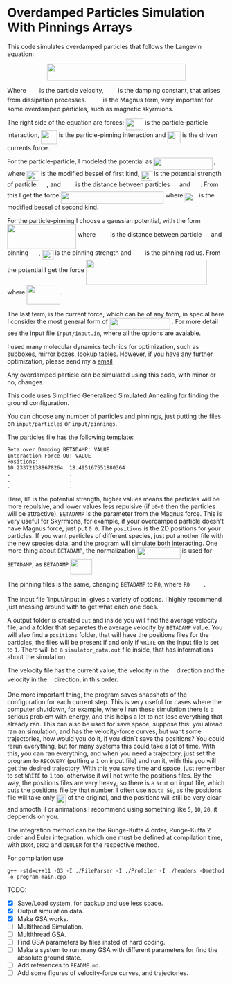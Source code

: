 # Overdamped Particles Simulation With Pinnings Arrays

This code simulates overdamped particles that follows the Langevin equation:

<p align="center"><img src="svgs/b99f817a3683fa5bc589d21e3121fe8f.svg?invert_in_darkmode" align=middle width=320.49067379999997pt height=39.26959575pt/></p>

Where 
<img src="svgs/0374c41447147ca3648ee247708ef2dc.svg?invert_in_darkmode" align=middle width=22.847224949999998pt height=14.611878600000017pt/> 
is the particle velocity, 
<img src="svgs/2c81a6cce979f48f11d65a4ff4c3e36a.svg?invert_in_darkmode" align=middle width=25.5779337pt height=14.15524440000002pt/> 
is the damping constant, that arises from
dissipation processes. 
<img src="svgs/b76b989c74373553c3c50388d3eebfe0.svg?invert_in_darkmode" align=middle width=30.3997056pt height=14.15524440000002pt/> 
is the Magnus term, very important for some overdamped particles, such as magnetic skyrmions.

The right side of the equation are forces: 
<img src="svgs/dc3bdd931bca1c2d6c2fc539a722a541.svg?invert_in_darkmode" align=middle width=40.3915908pt height=27.6567522pt/> 
is the particle-particle interaction,
<img src="svgs/f904f960c240cf947b32f1d0c6c34e24.svg?invert_in_darkmode" align=middle width=37.02932145pt height=31.525041899999984pt/> 
is the particle-pinning interaction and 
<img src="svgs/e5234634c204183fce71ddd095d239a4.svg?invert_in_darkmode" align=middle width=30.348613349999997pt height=27.6567522pt/> 
is the driven currents force.

For the particle-particle, I modeled the potential as 
<img src="svgs/e316b940aa43ecae7e77ffbb3042f466.svg?invert_in_darkmode" align=middle width=135.51694695pt height=27.6567522pt/>
, where 
<img src="svgs/24c5603126b66cc1f9a1f7dc68f456b7.svg?invert_in_darkmode" align=middle width=28.732968pt height=22.465723500000017pt/> 
is the modified bessel of first kind, 
<img src="svgs/c1ad03439063568075616325b8262b1c.svg?invert_in_darkmode" align=middle width=25.54745655pt height=22.465723500000017pt/> 
is the potential strength of particle 
<img src="svgs/317a2c08d9f6e7dd873fc65fbee394e3.svg?invert_in_darkmode" align=middle width=15.929626349999998pt height=21.68300969999999pt/>
, and 
<img src="svgs/fcdb70efae8e21c43e174377b6f4c03d.svg?invert_in_darkmode" align=middle width=26.390938199999997pt height=14.15524440000002pt/> 
is the distance between particles 
<img src="svgs/14afed0aec1ac4b185b819a4b510bff6.svg?invert_in_darkmode" align=middle width=13.882435049999998pt height=21.68300969999999pt/> 
and 
<img src="svgs/317a2c08d9f6e7dd873fc65fbee394e3.svg?invert_in_darkmode" align=middle width=15.929626349999998pt height=21.68300969999999pt/> 
. From this I get the force 
<img src="svgs/baf9d687c9ec72993b3a331d0fe14a9b.svg?invert_in_darkmode" align=middle width=237.50835734999998pt height=27.6567522pt/> 
where 
<img src="svgs/ad2051ae86a51ad37b859e099fe609d7.svg?invert_in_darkmode" align=middle width=28.732968pt height=22.465723500000017pt/> 
is the modified bessel of second kind.

For the particle-pinning I choose a gaussian potential, with the form 
<img src="svgs/a1241ecbcf9e83be5a93f4f6fe1e093c.svg?invert_in_darkmode" align=middle width=159.0478494pt height=57.53473439999999pt/> 
where 
<img src="svgs/fcdb70efae8e21c43e174377b6f4c03d.svg?invert_in_darkmode" align=middle width=26.390938199999997pt height=14.15524440000002pt/> 
is the distance between particle 
<img src="svgs/14afed0aec1ac4b185b819a4b510bff6.svg?invert_in_darkmode" align=middle width=13.882435049999998pt height=21.68300969999999pt/> 
and pinning 
<img src="svgs/317a2c08d9f6e7dd873fc65fbee394e3.svg?invert_in_darkmode" align=middle width=15.929626349999998pt height=21.68300969999999pt/>
, 
<img src="svgs/9387b5548255b313ba3bdb0e512b3e1c.svg?invert_in_darkmode" align=middle width=25.995494249999997pt height=22.465723500000017pt/> 
is the pinning strength and 
<img src="svgs/93453c892be73e29b3db9df48b14587b.svg?invert_in_darkmode" align=middle width=23.46090945pt height=14.15524440000002pt/> 
is the pinning radius. From the potential I get the force 
<img src="svgs/0a073d9ec3c550657d63f5f82f1f062a.svg?invert_in_darkmode" align=middle width=278.7573195pt height=57.53473439999999pt/> 
where 
<img src="svgs/e7e8964f640e4fbcbe0423b8a1a424cc.svg?invert_in_darkmode" align=middle width=76.87209585pt height=44.70706679999999pt/>.

The last term, is the current force, which can be of any form, in special here I consider the most general form of 
<img src="svgs/cd53890f1d3199b999128b63de2fc5de.svg?invert_in_darkmode" align=middle width=139.2480738pt height=27.6567522pt/>
. For more detail see the input file `input/input.in`, where all the options are avaiable.

I used many molecular dynamics technics for optimization, such as subboxes, mirror boxes, lookup tables. However, if you have any further optimization, please send my a [email](mailto:jc.souza@unesp.br)

Any overdamped particle can be simulated using this code, with minor or no, changes.

This code uses Simplified Generalized Simulated Annealing for finding the ground configuration.

You can choose any number of particles and pinnings, just putting the files on `input/particles`
or `input/pinnings`.

The particles file has the following template:

```
Beta over Damping BETADAMP: VALUE
Interaction Force U0: VALUE
Positions:
10.233721388678264	18.495167551880364
.                   .
.                   .
.                   .
```
Here, `U0` is the potential strength, higher values means the particles will be more repulsive, and
lower values less repulsive (if `U0<0` then the particles will be attractive). `BETADAMP` is the parameter from the Magnus force. This is very useful for Skyrmions, for example, if your overdamped particle doesn't have Magnus force, just put `0.0`. The `positions` is the 2D positions for your particles. If you want particles of different species, just put another file with the new species data, and the program will simulate both interacting. One more thing about `BETADAMP`, the normalization 
<img src="svgs/d289beee1f3b63d5c3257e928343fb3f.svg?invert_in_darkmode" align=middle width=99.6302934pt height=26.76175259999998pt/> 
is used for `BETADAMP`, as `BETADAMP`
<img src="svgs/c6412ef4a1bf3c4ea666b2bee45af636.svg?invert_in_darkmode" align=middle width=50.54575019999999pt height=36.3965877pt/>.

The pinning files is the same, changing `BETADAMP` to `R0`, where `R0`<img src="svgs/17d8b0c8defe55d3706e7b9fdf06aab0.svg?invert_in_darkmode" align=middle width=32.59323209999999pt height=14.15524440000002pt/>.

The input file `input/input.in' gives a variety of options. I highly recommend just messing around with to get what each one does.

A output folder is created `out` and inside you will find the average velocity file, and a folder that separetes the average velocity by `BETADAMP` value. You will also find a `positions` folder, that will have the positions files for the particles, the files will be present if and only if `WRITE` on the input file is set to `1`. There will be a `simulator_data.out` file inside, that has informations about the simulation. 

The velocity file has the current value, the velocity in the <img src="svgs/332cc365a4987aacce0ead01b8bdcc0b.svg?invert_in_darkmode" align=middle width=9.39498779999999pt height=14.15524440000002pt/> direction and the velocity in the <img src="svgs/deceeaf6940a8c7a5a02373728002b0f.svg?invert_in_darkmode" align=middle width=8.649225749999989pt height=14.15524440000002pt/> direction, in this order.

One more important thing, the program saves snapshots of the configuration for each current step. This is very useful for cases where the computer shutdown, for example, where I run these simulation there is a serious problem with energy, and this helps a lot to not lose everything that already ran. This can also be used for save space, suppose this: you alread ran an simulation, and has the velocity-force curves, but want some trajectories, how would you do it, if you didn´t save the positions? You could rerun everything, but for many systems this could take a lot of time. With this, you can ran everything, and when you need a trajectory, just set the program to `RECOVERY` (putting a `1` on input file) and run it, with this you will get the desired trajectory. With this you save time and space, just remember to set `WRITE` to `1` too, otherwise it will not write the positions files. By the way, the positions files are very heavy, so there is a `Ncut` on input file, which cuts the positions file by that number. I often use `Ncut: 50`, as the positions file will take only <img src="svgs/45a0b00b513fa74f40b37aafadb94773.svg?invert_in_darkmode" align=middle width=21.91788224999999pt height=24.65753399999998pt/> of the original, and the positions will still be very clear and smooth. For animations I recommend using something like `5`, `10`, `20`, it deppends on you.

The integration method can be the Runge-Kutta 4 order, Runge-Kutta 2 order and Euler integration, which one must be defined at compilation time, with `DRK4`, `DRK2` and `DEULER` for the respective method.

For compilation use
```
g++ -std=c++11 -O3 -I ./FileParser -I ./Profiler -I ./headers -Dmethod -o program main.cpp
```

TODO:
- [X] Save/Load system, for backup and use less space.
- [X] Output simulation data.
- [X] Make GSA works.
- [ ] Multithread Simulation.
- [ ] Multithread GSA.
- [ ] Find GSA parameters by files insted of hard coding.
- [ ] Make a system to run many GSA with different parameters for find the absolute ground state.
- [ ] Add references to `README.md`.
- [ ] Add some figures of velocity-force curves, and trajectories.